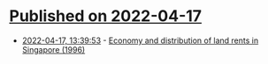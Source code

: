 # [Published on 2022-04-17](index.md)

* [2022-04-17, 13:39:53](https://news.ycombinator.com/item?id=31060723) - [Economy and distribution of land rents in Singapore (1996)](https://ink.library.smu.edu.sg/cgi/viewcontent.cgi?article=1006&context=soe_research)

